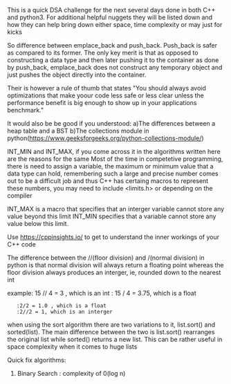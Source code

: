 This is a quick DSA challenge for the next several days done in both C++ and python3. For additional helpful nuggets
they will be listed down and how they can help bring down either space, time complexity or may just for kicks

So difference between emplace_back and push_back. Push_back is safer as compared to its former. The only key merit is that as opposed to
constructing a data type and then later pushing it to the container as done by push_back, emplace_back does not construct any temporary object and just pushes the object directly into the container.

Their is however a rule of thumb that states "You should always avoid optimizations that make yoour code less safe or less clear unless the performance benefit is big enough to show up in your applications benchmark."



It would also be be good if you understood:
a)The differences between a heap table and a BST
b)The collections module in python(https://www.geeksforgeeks.org/python-collections-module/)


INT_MIN and INT_MAX, if you come across it in the algorithms written here are the reasons for the same
Most of the time in competetive programming, there is need to assign a variable, the maximum or minimum value that a data type can hold, remembering such a large and precise number comes out to be a difficult job and thus C++ has certaing macros to represent these numbers, you may need to include <limits.h> or <climits> depending on the compiler

INT_MAX is a macro that specifies that an interger variable cannot store any value beyond this limit
INT_MIN specifies that a variable cannot store any value below this limit.


Use https://cppinsights.io/ to get to understand the inner workings of your C++ code


The difference between the //(floor division) and /(normal division) in python is that normal division will always return a floating point whereas the floor division always produces an interger, ie, rounded down to the nearest int

example: 15 // 4 = 3 , which is an int
       : 15 / 4 = 3.75, which is a float

       :2/2 = 1.0 , which is a float
       :2//2 = 1, which is an interger


when using the sort algorithm there are two variations to it, list.sort() and sorted(list). The main difference between the two is list.sort() rearranges the original list while sorted() returns a new list. This can be rather useful in space complexity when it comes to huge lists


Quick fix algorithms:
1) Binary Search : complexity of 0(log n)

